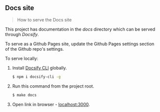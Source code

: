 ## Docs site
> How to serve the Docs site

This project has documentation in the _docs_ directory which can be served through _Docsify_.

To serve as a Github Pages site, update the Github Pages settings section of the Github repo's settings.

To serve locally:

1. Install [Docsify CLI](https://docsifyjs.github.io/docsify-cli/#/) globally.
    ```bash
    $ npm i docsify-cli -g
    ```
2. Run this command from the project root.
    ```bash
    $ make docs
    ```
3. Open link in browser - [localhost:3000](http://localhost:3000).
